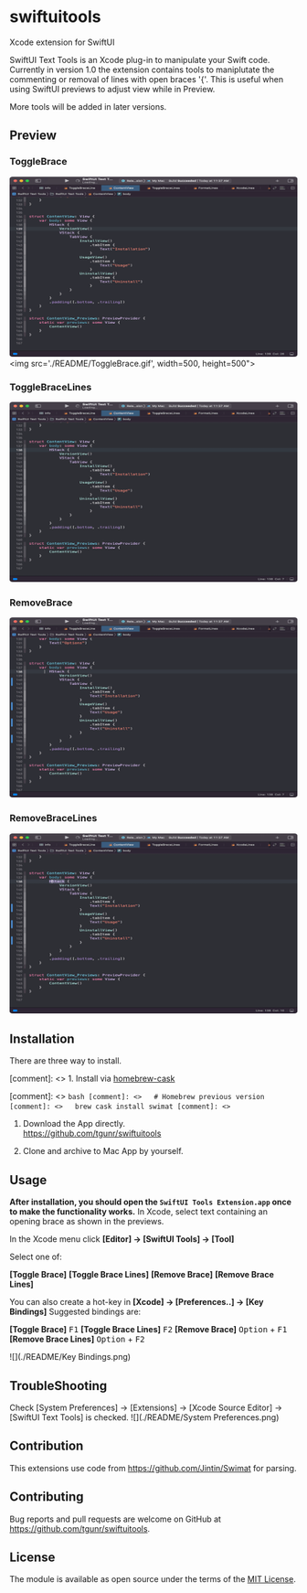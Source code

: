 # swiftuitools
Xcode extension for SwiftUI

SwiftUI Text Tools is an Xcode plug-in to manipulate your Swift code.
Currently in version 1.0 the  extension contains tools to maniplutate the commenting or removal of lines with open braces '{'. This is useful when using SwiftUI previews to adjust view while in Preview.

More tools will be added in later versions.

## Preview

### ToggleBrace
![](./README/ToggleBrace.gif)
<img src='./README/ToggleBrace.gif', width=500, height=500">


### ToggleBraceLines
![](./README/ToggleBraceLines.gif)

### RemoveBrace
![](./README/RemoveBrace.gif)

### RemoveBraceLines
![](./README/RemoveBraceLines.gif)

## Installation

There are three way to install.

[comment]: <> 1. Install via [homebrew-cask](https://caskroom.github.io/)

[comment]: <>   ```bash
[comment]: <>   # Homebrew previous version
[comment]: <>   brew cask install swimat
[comment]: <>   ```

1. Download the App directly.<br>
  <https://github.com/tgunr/swiftuitools>

3. Clone and archive to Mac App by yourself.

## Usage

**After installation, you should open the `SwiftUI Tools Extension.app` once to make the functionality works.**
In Xcode, select text containing an opening brace as shown in the previews.

In the Xcode menu click **[Editor] -> [SwiftUI Tools] -> [Tool]** 

Select one of:

**[Toggle Brace]** 
**[Toggle Brace Lines]** 
**[Remove Brace]** 
**[Remove Brace Lines]** 

You can also create a hot-key in **[Xcode] -> [Preferences..] -> [Key Bindings]**
Suggested bindings are:

**[Toggle Brace]** <kbd>F1</kbd>
**[Toggle Brace Lines]** <kbd>F2</kbd> 
**[Remove Brace]** <kbd>Option</kbd> + <kbd>F1</kbd>
**[Remove Brace Lines]** <kbd>Option</kbd> + <kbd>F2</kbd>

![](./README/Key Bindings.png)

## TroubleShooting

Check [System Preferences] -> [Extensions] -> [Xcode Source Editor] -> [SwiftUI Text Tools] is checked. ![](./README/System Preferences.png)

## Contribution
This extensions use code from <https://github.com/Jintin/Swimat> for parsing.

## Contributing

Bug reports and pull requests are welcome on GitHub at <https://github.com/tgunr/swiftuitools>.

## License

The module is available as open source under the terms of the [MIT License](http://opensource.org/licenses/MIT).
